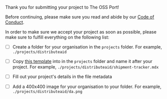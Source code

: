 Thank you for submitting your project to The OSS Port!

Before continuing, please make sure you read and abide by our [Code of Conduct](../../code_of_conduct.md).

In order to make sure we accept your project as soon as possible, please make sure to fulfill everything on the following list:

- [ ] Create a folder for your organisation in the `projects` folder. For example, `./projects/distributeaid`
- [ ] Copy [this template](../../projects/sample.mdx) into in the `projects` folder and name it after your project. For example, `./projects/distributeaid/shipment-tracker.mdx`
- [ ] Fill out your project's details in the file metadata
- [ ] Add a 400x400 image for your organisation to your folder. For example, `./projects/distributeaid/da.png`


